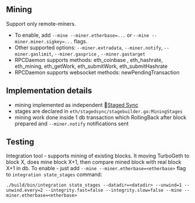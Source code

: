 ## Mining

Support only remote-miners.

* To enable, add `--mine --miner.etherbase=...` or `--mine --miner.miner.sigkey=...` flags.
* Other supported options: `--miner.extradata`, `--miner.notify`, `--miner.gaslimit`, `--miner.gasprice`
  , `--miner.gastarget`
* RPCDaemon supports methods: eth_coinbase , eth_hashrate, eth_mining, eth_getWork, eth_submitWork, eth_submitHashrate
* RPCDaemon supports websocket methods: newPendingTransaction

## Implementation details

* mining implemented as independent 🔬[Staged Sync](/eth/stagedsync/)
* stages are declared in `eth/stagedsync/stagebuilder.go:MiningStages`
* mining work done inside 1 db transaction which RollingBack after block prepared and `--miner.notify` notifications
  sent

## Testing

Integration tool - supports mining of existing blocks. It moving TurboGeth to block X, does mine block X+1, then compare
mined block with real block X+1 in db. To enable - just add `--mine --miner.etherbase=<etherbase>` flag
to `integration state_stages` command:

```
./build/bin/integration state_stages --datadir=<datadir> --unwind=1 --unwind.every=2 --integrity.fast=false --integrity.slow=false --mine --miner.etherbase=<etherbase>
```